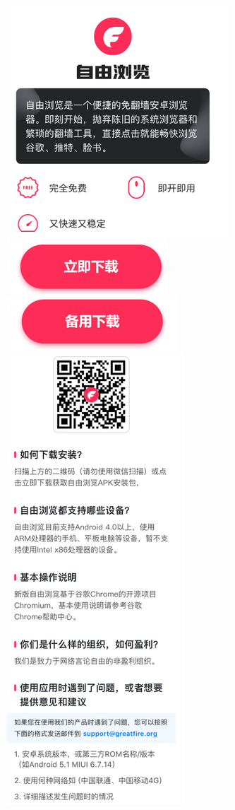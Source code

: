 ![top](./top.png)
[![download1](./left.png)](https://bitbucket.org/greatfire/wiki/raw/master/FreeBrowser.apk)
[![download2](./right.png)](https://bitbucket.org/greatfire/wiki/raw/master/FreeBrowser.apk)
![bottom](./bottom.png)
